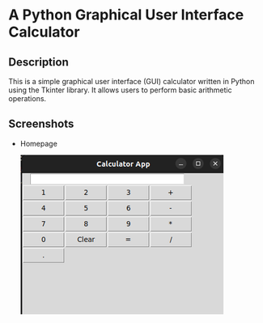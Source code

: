 # A Python Graphical User Interface Calculator

## Description
This is a simple graphical user interface (GUI) calculator written in Python using the Tkinter library. It allows users to perform basic arithmetic operations.

## Screenshots 

- Homepage 

  ![Screenshot](cacl.png)
